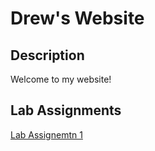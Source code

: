 # Drew's Website
## Description
Welcome to my website! 

## Lab Assignments
[Lab Assignemtn 1](https://drewlar.github.io/cse15l-lab-reports/LR1)


